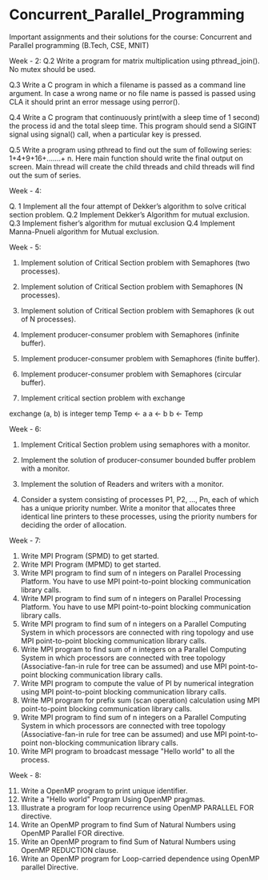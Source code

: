 # Concurrent_Parallel_Programming
Important assignments and their solutions for the course: Concurrent and Parallel programming (B.Tech, CSE, MNIT)

Week - 2:
Q.2 Write a program for matrix multiplication using pthread_join(). No mutex should be used.

Q.3 Write a C program in which a filename is passed as a command line argument. In case a wrong name or no file name is passed is passed using CLA it should print an error message using perror().

Q.4 Write a C program that continuously print(with a sleep time of 1 second) the process id and the total sleep time. This program should send a SIGINT signal using signal() call, when a particular key is pressed.

Q.5 Write a program using pthread to find out the sum of following series:
1+4+9+16+.......+ n. Here main function should write the final output on screen. Main thread will create the child threads and child threads will find out the sum of series.


Week - 4:

Q. 1 Implement all the four attempt of Dekker’s algorithm to solve
critical section problem.
Q.2 Implement Dekker’s Algorithm for mutual exclusion.
Q.3 Implement fisher’s algorithm for mutual exclusion
Q.4 Implement Manna-Pnueli algorithm for Mutual exclusion. 

Week - 5:

1.	Implement solution of Critical Section problem with Semaphores (two processes).
 
2.	Implement solution of Critical Section problem with Semaphores (N processes).
 
3.	Implement solution of Critical Section problem with Semaphores (k out of N processes).
 
4.	Implement producer-consumer problem with Semaphores (infinite buffer).
 
5.	Implement producer-consumer problem with Semaphores (finite buffer).
 
6.	Implement producer-consumer problem with Semaphores (circular buffer).
 
7.	Implement critical section problem with exchange
 
exchange (a, b) is
integer temp 
Temp  <-   a
 a	<-    b
 b	<-   Temp	
 
 Week - 6:
 
 1.	Implement Critical Section problem using semaphores with a monitor.
 
2.	Implement the solution of producer-consumer bounded buffer problem with a monitor. 
 
3.	Implement the solution of Readers and writers with a monitor.
 
4.	Consider a system consisting of processes P1, P2, ..., Pn, each of which has a unique priority number. Write a monitor that allocates three identical line printers to these processes, using the priority numbers for deciding the order of allocation.

Week - 7:

1.	Write MPI Program (SPMD) to get started.
2.	Write MPI Program (MPMD) to get started. 
3.	Write MPI program to find sum of n integers on Parallel Processing Platform. You have to use MPI point-to-point blocking communication library calls.
4.	Write MPI program to find sum of n integers on Parallel Processing Platform. You have to use MPI point-to-point blocking communication library calls.
5.	Write MPI program to find sum of n integers on a Parallel Computing System in which processors are connected with ring topology and use MPI point-to-point blocking communication library calls.
6.	Write MPI program to find sum of n integers on a Parallel Computing System in which processors are connected with tree topology (Associative-fan-in rule for tree can be assumed) and use MPI point-to-point blocking communication library calls.
7.	Write MPI program to compute the value of PI by numerical integration using MPI point-to-point blocking communication library calls.
8.	Write MPI program for prefix sum (scan operation) calculation using MPI point-to-point blocking communication library calls.
9.	Write MPI program to find sum of n integers on a Parallel Computing System in which processors are connected with tree topology (Associative-fan-in rule for tree can be assumed) and use MPI point-to-point non-blocking communication library calls.
10.	Write MPI program to broadcast message "Hello world" to all the process.

Week - 8:

11.	Write a OpenMP program to print unique identifier.
12.	Write a "Hello world" Program Using OpenMP pragmas.
13.	Illustrate a program for loop recurrence using OpenMP PARALLEL FOR directive.
14.	Write an OpenMP program to find Sum of Natural Numbers using OpenMP Parallel FOR directive.
15.	Write an OpenMP program to find Sum of Natural Numbers using OpenMP REDUCTION clause.
16.	Write an OpenMP program for Loop-carried dependence using OpenMP parallel Directive.


